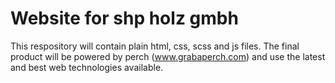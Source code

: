<h1>Website for shp holz gmbh</h1>

This respository will contain plain html, css, scss and js files.
The final product will be powered by perch (www.grabaperch.com) and use the latest and best web technologies available.
